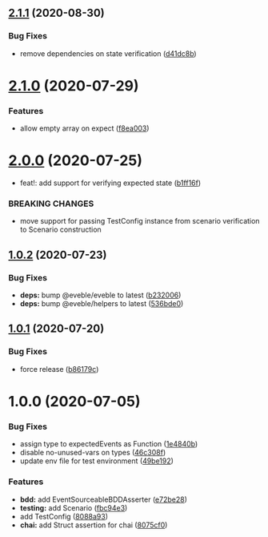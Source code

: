 ## [2.1.1](https://github.com/eveble/testing/compare/v2.1.0...v2.1.1) (2020-08-30)


### Bug Fixes

* remove dependencies on state verification ([d41dc8b](https://github.com/eveble/testing/commit/d41dc8bb3befa2011837f5967183a48b4443f8a2))

# [2.1.0](https://github.com/eveble/testing/compare/v2.0.0...v2.1.0) (2020-07-29)


### Features

* allow empty array on expect ([f8ea003](https://github.com/eveble/testing/commit/f8ea003f347461758a68f375e766359566980a8f))

# [2.0.0](https://github.com/eveble/testing/compare/v1.0.2...v2.0.0) (2020-07-25)


* feat!: add support for verifying expected state ([b1ff16f](https://github.com/eveble/testing/commit/b1ff16f1971e7ce1f35701afc44207dc51a77cba))


### BREAKING CHANGES

* move support for passing TestConfig instance from scenario verification to Scenario construction

## [1.0.2](https://github.com/eveble/testing/compare/v1.0.1...v1.0.2) (2020-07-23)


### Bug Fixes

* **deps:** bump @eveble/eveble to latest ([b232006](https://github.com/eveble/testing/commit/b232006aa1fffa985f9690bdb377c2bf8e0b8547))
* **deps:** bump @eveble/helpers to latest ([536bde0](https://github.com/eveble/testing/commit/536bde048ed428908f3562fb95285cb1e8a678cb))

## [1.0.1](https://github.com/eveble/testing/compare/v1.0.0...v1.0.1) (2020-07-20)


### Bug Fixes

* force release ([b86179c](https://github.com/eveble/testing/commit/b86179c3636f3d720a3f55f7e2f501b6f9b14b81))

# 1.0.0 (2020-07-05)


### Bug Fixes

* assign type to expectedEvents as Function ([1e4840b](https://github.com/eveble/testing/commit/1e4840ba092290d3d6dc50ff4f5cc963936a4f1e))
* disable no-unused-vars on types ([46c308f](https://github.com/eveble/testing/commit/46c308f50482f20a2d1ac3e3b923110da1779767))
* update env file for test environment ([49be192](https://github.com/eveble/testing/commit/49be1928a82f2a4b9426e871fc27d1d0fa4a84ab))


### Features

* **bdd:** add EventSourceableBDDAsserter ([e72be28](https://github.com/eveble/testing/commit/e72be28739bc4c9a4557c81198d2d9b0908da2b1))
* **testing:** add Scenario ([fbc94e3](https://github.com/eveble/testing/commit/fbc94e300f2704e0a4801b97d54a820e5b7fe3ae))
* add TestConfig ([8088a93](https://github.com/eveble/testing/commit/8088a93e9ce7738e378111f9dade696529e34649))
* **chai:** add Struct assertion for chai ([8075cf0](https://github.com/eveble/testing/commit/8075cf0bb73471dfd16cee021ecd41f9859dc348))
